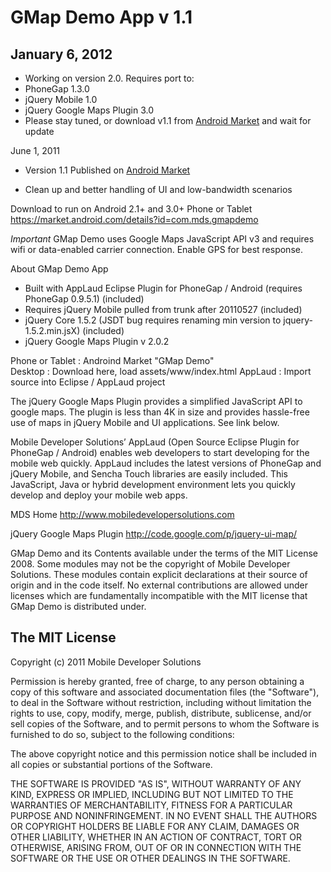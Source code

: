 GMap Demo App v 1.1
====================

January 6, 2012
---------------
 * Working on version 2.0. Requires port to:
 * PhoneGap 1.3.0
 * jQuery Mobile 1.0
 * jQuery Google Maps Plugin 3.0
 * Please stay tuned, or download v1.1 from [Android Market](https://market.android.com/details?id=com.mds.gmapdemo) and wait for update

June 1, 2011
 * Version 1.1 Published on [Android Market](https://market.android.com/details?id=com.mds.gmapdemo)
 - Clean up and better handling of UI and low-bandwidth scenarios

Download to run on Android 2.1+ and 3.0+ Phone or Tablet
https://market.android.com/details?id=com.mds.gmapdemo

*Important* GMap Demo uses Google Maps JavaScript API v3 and requires wifi or data-enabled carrier connection. Enable GPS for best response.

About GMap Demo App
 * Built with AppLaud Eclipse Plugin for PhoneGap / Android (requires PhoneGap 0.9.5.1) (included)
 * Requires jQuery Mobile pulled from trunk after 20110527 (included)
 * jQuery Core 1.5.2 (JSDT bug requires renaming min version to jquery-1.5.2.min.jsX) (included)
 * jQuery Google Maps Plugin v 2.0.2

Phone or Tablet : Androind Market "GMap Demo"  
Desktop : Download here, load assets/www/index.html
AppLaud : Import source into Eclipse / AppLaud project

The jQuery Google Maps Plugin provides a simplified JavaScript API to google maps. The plugin is less than 4K in size and provides hassle-free use of maps in jQuery Mobile and UI applications. See link below.

Mobile Developer Solutions’ AppLaud (Open Source Eclipse Plugin for PhoneGap / Android) enables web developers to start developing for the mobile web quickly. AppLaud includes the latest versions of PhoneGap and jQuery Mobile, and Sencha Touch libraries are easily included. This JavaScript, Java or hybrid development environment lets you quickly develop and deploy your mobile web apps.

MDS Home
http://www.mobiledevelopersolutions.com

jQuery Google Maps Plugin
http://code.google.com/p/jquery-ui-map/


GMap Demo and its Contents available under the terms of the MIT License 2008. Some modules may not be the copyright of Mobile Developer Solutions. These modules contain explicit declarations at their source of origin and in the code itself. No external contributions are allowed under licenses which are fundamentally incompatible with the MIT license that GMap Demo is distributed under.

The MIT License
----------------

Copyright (c) 2011 Mobile Developer Solutions

Permission is hereby granted, free of charge, to any person obtaining a copy of this software and associated documentation files (the "Software"), to deal in the Software without restriction, including without limitation the rights to use, copy, modify, merge, publish, distribute, sublicense, and/or sell copies of the Software, and to permit persons to whom the Software is furnished to do so, subject to the following conditions:

The above copyright notice and this permission notice shall be included in all copies or substantial portions of the Software.

THE SOFTWARE IS PROVIDED "AS IS", WITHOUT WARRANTY OF ANY KIND, EXPRESS OR IMPLIED, INCLUDING BUT NOT LIMITED TO THE WARRANTIES OF MERCHANTABILITY, FITNESS FOR A PARTICULAR PURPOSE AND NONINFRINGEMENT. IN NO EVENT SHALL THE AUTHORS OR COPYRIGHT HOLDERS BE LIABLE FOR ANY CLAIM, DAMAGES OR OTHER LIABILITY, WHETHER IN AN ACTION OF CONTRACT, TORT OR OTHERWISE, ARISING FROM, OUT OF OR IN CONNECTION WITH THE SOFTWARE OR THE USE OR OTHER DEALINGS IN THE SOFTWARE.
